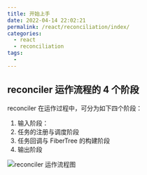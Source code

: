 ```yaml
---
title: 开始上手
date: 2022-04-14 22:02:21
permalink: /react/reconciliation/index/
categories:
  - react
  - reconciliation
tags:
  - 
---
```


## reconciler 运作流程的 4 个阶段

reconciler 在运作过程中，可分为如下四个阶段：
 
1. 输入阶段：
2. 任务的注册与调度阶段
3. 任务回调与 FiberTree 的构建阶段
4. 输出阶段

<img :src="$withBase('/assets/img/reactfiberworkloop.png')" alt="reconciler 运作流程图" data-zoomable />